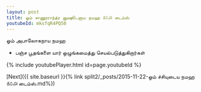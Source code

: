 ```yaml
---
layout: post
title: ஓம் சாணூராந்த்ர னுஷூடனாய நமஹ ௧௦௮ டைம்ஸ்
youtubeId: mksfqR4PQ50
---
```

 
 
 ஓம் அபாலோகநாய நமஹ  
 
 -  பஞ்ச பூதங்களை யார் ஒழுங்கமைத்து செயல்படுத்துகிறார்கள் 
 
  
 
  
 
 
 
 
 
 


{% include youtubePlayer.html id=page.youtubeId %}
 
[Next]({{ site.baseurl }}{% link  split2/_posts/2015-11-22-ஓம் ச்சியுடைய நமஹ  ௧௦௮ டைம்ஸ்.md%})
 
